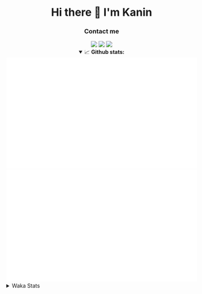 <div align="center">
 <h1>Hi there 👋 I'm Kanin</h1>
 <h3>Contact me</h3>
 <a href="mailto:im@kanin.dev"><img src="https://img.shields.io/badge/gmail-%23D14836.svg?&style=for-the-badge&logo=gmail&logoColor=white"/></a>
 <a href="https://twitter.com/KaninDev"><img src="https://img.shields.io/badge/twitter-%231DA1F2.svg?&style=for-the-badge&logo=twitter&logoColor=white"/></a>
 <a href="https://www.linkedin.com/in/KaninDev"><img src="https://img.shields.io/badge/linkedin-%230077B5.svg?&style=for-the-badge&logo=linkedin&logoColor=white"/></a>
<details open>
  <summary>📈 <b>Github stats:</b></summary>
  <img src="https://github.com/Kanin/Kanin/blob/master/scripts/GitHubStats/generated/overview.svg"/>
  <img src="https://github.com/Kanin/Kanin/blob/master/scripts/GitHubStats/generated/languages.svg"/>
</details>
</div>

<details>
 <summary>Waka Stats</summary>

<!--START_SECTION:waka-->
![Profile Views](http://img.shields.io/badge/Profile%20Views-2-blue)

![Lines of code](https://img.shields.io/badge/From%20Hello%20World%20I%27ve%20Written-785328%20lines%20of%20code-blue)

**🐱 My Github Data** 

> 🏆 282 Contributions in the Year 2020
 > 
> 📦 5.0 kB Used in Github's Storage 
 > 
> 🚫 Not Opted to Hire
 > 
> 📜 6 Public Repositories
 > 
> 🔑 3 Private Repositories 

**I'm an Early 🐤** 

```text
🌞 Morning    94 commits     ███████░░░░░░░░░░░░░░░░░░   27.98% 
🌆 Daytime    108 commits    ████████░░░░░░░░░░░░░░░░░   32.14% 
🌃 Evening    74 commits     █████░░░░░░░░░░░░░░░░░░░░   22.02% 
🌙 Night      60 commits     ████░░░░░░░░░░░░░░░░░░░░░   17.86%

```
📅 **I'm Most Productive on Sunday** 

```text
Monday       65 commits     ████░░░░░░░░░░░░░░░░░░░░░   19.35% 
Tuesday      38 commits     ██░░░░░░░░░░░░░░░░░░░░░░░   11.31% 
Wednesday    48 commits     ███░░░░░░░░░░░░░░░░░░░░░░   14.29% 
Thursday     30 commits     ██░░░░░░░░░░░░░░░░░░░░░░░   8.93% 
Friday       31 commits     ██░░░░░░░░░░░░░░░░░░░░░░░   9.23% 
Saturday     46 commits     ███░░░░░░░░░░░░░░░░░░░░░░   13.69% 
Sunday       78 commits     █████░░░░░░░░░░░░░░░░░░░░   23.21%

```


📊 **This Week I Spent My Time On** 

```text
⌚︎ Time Zone: America/New_York

💬 Programming Languages: 
Python                   6 hrs 27 mins       ███████████████████░░░░░░   79.44% 
SCSS                     1 hr 19 mins        ████░░░░░░░░░░░░░░░░░░░░░   16.25% 
virtualenv               13 mins             ░░░░░░░░░░░░░░░░░░░░░░░░░   2.86% 
Other                    5 mins              ░░░░░░░░░░░░░░░░░░░░░░░░░   1.07% 
YAML                     1 min               ░░░░░░░░░░░░░░░░░░░░░░░░░   0.37%

🔥 Editors: 
PyCharm                  6 hrs 48 mins       █████████████████████░░░░   83.75% 
IntelliJ                 1 hr 19 mins        ████░░░░░░░░░░░░░░░░░░░░░   16.25%

🐱‍💻 Projects: 
Naila.py                 6 hrs 22 mins       ███████████████████░░░░░░   78.47% 
Kanin                    1 hr 17 mins        ████░░░░░░░░░░░░░░░░░░░░░   16.0% 
TomsBot                  25 mins             █░░░░░░░░░░░░░░░░░░░░░░░░   5.27% 
MyDiscordTheme           0 secs              ░░░░░░░░░░░░░░░░░░░░░░░░░   0.16% 
powercord                0 secs              ░░░░░░░░░░░░░░░░░░░░░░░░░   0.1%

💻 Operating System: 
Windows                  4 hrs 53 mins       ███████████████░░░░░░░░░░   60.24% 
Linux                    3 hrs 13 mins       ██████████░░░░░░░░░░░░░░░   39.76%

```

**I Mostly Code in Python** 

```text
Python                   17 repos            ███████████████████░░░░░░   77.27% 
JavaScript               2 repos             ██░░░░░░░░░░░░░░░░░░░░░░░   9.09% 
Kotlin                   1 repos             █░░░░░░░░░░░░░░░░░░░░░░░░   4.55% 
HTML                     1 repos             █░░░░░░░░░░░░░░░░░░░░░░░░   4.55% 
Java                     1 repos             █░░░░░░░░░░░░░░░░░░░░░░░░   4.55%

```


**Timeline**

![Chart not found](https://github.com/Kanin/Kanin/blob/master/charts/bar_graph.png) 


<!--END_SECTION:waka-->
</details>
